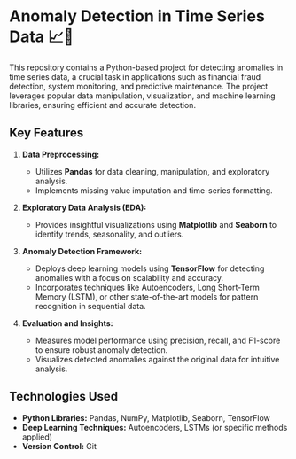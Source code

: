 # Anomaly Detection in Time Series Data 📈🚨  

This repository contains a Python-based project for detecting anomalies in time series data, a crucial task in applications such as financial fraud detection, system monitoring, and predictive maintenance. The project leverages popular data manipulation, visualization, and machine learning libraries, ensuring efficient and accurate detection.  

## Key Features  
1. **Data Preprocessing:**  
   - Utilizes **Pandas** for data cleaning, manipulation, and exploratory analysis.  
   - Implements missing value imputation and time-series formatting.  

2. **Exploratory Data Analysis (EDA):**  
   - Provides insightful visualizations using **Matplotlib** and **Seaborn** to identify trends, seasonality, and outliers.  

3. **Anomaly Detection Framework:**  
   - Deploys deep learning models using **TensorFlow** for detecting anomalies with a focus on scalability and accuracy.  
   - Incorporates techniques like Autoencoders, Long Short-Term Memory (LSTM), or other state-of-the-art models for pattern recognition in sequential data.  

4. **Evaluation and Insights:**  
   - Measures model performance using precision, recall, and F1-score to ensure robust anomaly detection.  
   - Visualizes detected anomalies against the original data for intuitive analysis.  

## Technologies Used  
- **Python Libraries:** Pandas, NumPy, Matplotlib, Seaborn, TensorFlow  
- **Deep Learning Techniques:** Autoencoders, LSTMs (or specific methods applied)  
- **Version Control:** Git  
